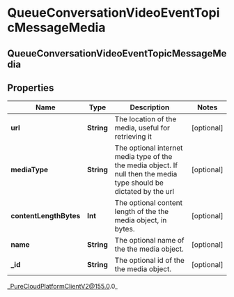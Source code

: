 # QueueConversationVideoEventTopicMessageMedia

## QueueConversationVideoEventTopicMessageMedia

## Properties

|Name | Type | Description | Notes|
|------------ | ------------- | ------------- | -------------|
| **url** | **String** | The location of the media, useful for retrieving it | [optional] |
| **mediaType** | **String** | The optional internet media type of the the media object.  If null then the media type should be dictated by the url | [optional] |
| **contentLengthBytes** | **Int** | The optional content length of the the media object, in bytes. | [optional] |
| **name** | **String** | The optional name of the the media object. | [optional] |
| **_id** | **String** | The optional id of the the media object. | [optional] |



_PureCloudPlatformClientV2@155.0.0_
